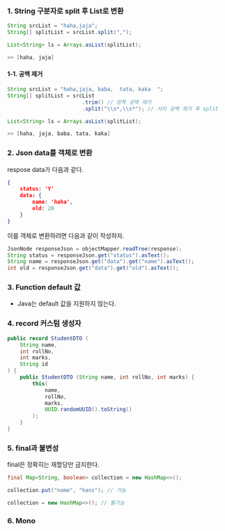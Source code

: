 ### 1. String 구분자로 split 후 List로 변환
```Java
String srcList = "haha,jaja";
String[] splitList = srcList.split(",");

List<String> ls = Arrays.asList(splitList);

>> [haha, jaja]
```

#### 1-1. 공백 제거
```Java
String srcList = "haha,jaja, baba,  tata, kaka  ";
String[] splitList = srcList
						.trim() // 양쪽 공백 제거
						.split("\\s*,\\s*"); // 사이 공백 제거 후 split

List<String> ls = Arrays.asList(splitList);

>> [haha, jaja, baba, tata, kaka]
```

### 2. Json data를 객체로 변환
respose data가 다음과 같다.
```json
{
	status: 'Y'
	data: {
		name: 'haha',
		old: 20
	}
}
```
이를 객체로 변환하려면 다음과 같이 작성하자.
```Java
JsonNode responseJson = objectMapper.readTree(response);
String status = responseJson.get("status").asText();
String name = responseJson.get("data").get("name").asText();
int old = responseJson.get("data").get("old").asText();
```

### 3. Function default 값
- Java는 default 값을 지원하지 않는다.

### 4. record 커스텀 생성자
```java
public record StudentDTO (
	String name,
	int rollNo,
	int marks,
	String id
) {
    public StudentDTO (String name, int rollNo, int marks) {
        this(
	        name,
	        rollNo,
	        marks,
	        UUID.randomUUID().toString()
	    );
    }
}
```

### 5. final과 불변성
final은 정확히는 재할당만 금지한다.
```java
final Map<String, boolean> collection = new HashMap<>();

collection.put("name", "hans"); // 가능

collection = new HashMap<>(); // 불가능
```

### 6. Mono
